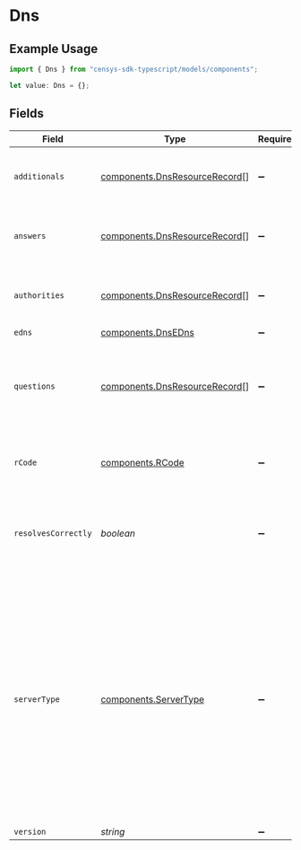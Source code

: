 # Dns

## Example Usage

```typescript
import { Dns } from "censys-sdk-typescript/models/components";

let value: Dns = {};
```

## Fields

| Field                                                                                                                                                                                                                                                                                                                                                                                                                        | Type                                                                                                                                                                                                                                                                                                                                                                                                                         | Required                                                                                                                                                                                                                                                                                                                                                                                                                     | Description                                                                                                                                                                                                                                                                                                                                                                                                                  |
| ---------------------------------------------------------------------------------------------------------------------------------------------------------------------------------------------------------------------------------------------------------------------------------------------------------------------------------------------------------------------------------------------------------------------------- | ---------------------------------------------------------------------------------------------------------------------------------------------------------------------------------------------------------------------------------------------------------------------------------------------------------------------------------------------------------------------------------------------------------------------------- | ---------------------------------------------------------------------------------------------------------------------------------------------------------------------------------------------------------------------------------------------------------------------------------------------------------------------------------------------------------------------------------------------------------------------------- | ---------------------------------------------------------------------------------------------------------------------------------------------------------------------------------------------------------------------------------------------------------------------------------------------------------------------------------------------------------------------------------------------------------------------------- |
| `additionals`                                                                                                                                                                                                                                                                                                                                                                                                                | [components.DnsResourceRecord](../../models/components/dnsresourcerecord.md)[]                                                                                                                                                                                                                                                                                                                                               | :heavy_minus_sign:                                                                                                                                                                                                                                                                                                                                                                                                           | A list of resource records (RRs) contained in the ADDITIONAL section of the response.                                                                                                                                                                                                                                                                                                                                        |
| `answers`                                                                                                                                                                                                                                                                                                                                                                                                                    | [components.DnsResourceRecord](../../models/components/dnsresourcerecord.md)[]                                                                                                                                                                                                                                                                                                                                               | :heavy_minus_sign:                                                                                                                                                                                                                                                                                                                                                                                                           | A list of resource records (RRs) contained in the ANSWER section of the response.                                                                                                                                                                                                                                                                                                                                            |
| `authorities`                                                                                                                                                                                                                                                                                                                                                                                                                | [components.DnsResourceRecord](../../models/components/dnsresourcerecord.md)[]                                                                                                                                                                                                                                                                                                                                               | :heavy_minus_sign:                                                                                                                                                                                                                                                                                                                                                                                                           | A list of resource records (RRs) contained in the AUTHORITIES section of the response.                                                                                                                                                                                                                                                                                                                                       |
| `edns`                                                                                                                                                                                                                                                                                                                                                                                                                       | [components.DnsEDns](../../models/components/dnsedns.md)                                                                                                                                                                                                                                                                                                                                                                     | :heavy_minus_sign:                                                                                                                                                                                                                                                                                                                                                                                                           | N/A                                                                                                                                                                                                                                                                                                                                                                                                                          |
| `questions`                                                                                                                                                                                                                                                                                                                                                                                                                  | [components.DnsResourceRecord](../../models/components/dnsresourcerecord.md)[]                                                                                                                                                                                                                                                                                                                                               | :heavy_minus_sign:                                                                                                                                                                                                                                                                                                                                                                                                           | A list of resource records (RRs) contained in the QUESTION section of the response, which may echo the request that the server is responding to.                                                                                                                                                                                                                                                                             |
| `rCode`                                                                                                                                                                                                                                                                                                                                                                                                                      | [components.RCode](../../models/components/rcode.md)                                                                                                                                                                                                                                                                                                                                                                         | :heavy_minus_sign:                                                                                                                                                                                                                                                                                                                                                                                                           | A enumerated field indicating the result of the request. The most common values are defined in RFC 1035.                                                                                                                                                                                                                                                                                                                     |
| `resolvesCorrectly`                                                                                                                                                                                                                                                                                                                                                                                                          | *boolean*                                                                                                                                                                                                                                                                                                                                                                                                                    | :heavy_minus_sign:                                                                                                                                                                                                                                                                                                                                                                                                           | Whether the server returns an IP address for ip.parrotdns.com that matches the authoritative server, which is controlled by Censys.                                                                                                                                                                                                                                                                                          |
| `serverType`                                                                                                                                                                                                                                                                                                                                                                                                                 | [components.ServerType](../../models/components/servertype.md)                                                                                                                                                                                                                                                                                                                                                               | :heavy_minus_sign:                                                                                                                                                                                                                                                                                                                                                                                                           | An enumerated value indicating the behavior of the server. An AUTHORITATIVE server fulfills requests for domain names it controls, which are not listed by the server. FORWARDING and RECURSIVE_RESOLVER servers fulfill requests indirectly for domain names they do not control. A RECURSIVE_RESOLVER will query ip.parrotdns.com itself, resulting in its own IP address being present in the dns.answers.response field. |
| `version`                                                                                                                                                                                                                                                                                                                                                                                                                    | *string*                                                                                                                                                                                                                                                                                                                                                                                                                     | :heavy_minus_sign:                                                                                                                                                                                                                                                                                                                                                                                                           | N/A                                                                                                                                                                                                                                                                                                                                                                                                                          |